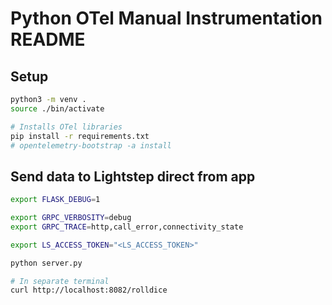 # Python OTel Manual Instrumentation README

## Setup

```bash
python3 -m venv .
source ./bin/activate

# Installs OTel libraries
pip install -r requirements.txt
# opentelemetry-bootstrap -a install
```

## Send data to Lightstep direct from app

```bash
export FLASK_DEBUG=1

export GRPC_VERBOSITY=debug
export GRPC_TRACE=http,call_error,connectivity_state

export LS_ACCESS_TOKEN="<LS_ACCESS_TOKEN>"

python server.py

# In separate terminal
curl http://localhost:8082/rolldice
```

